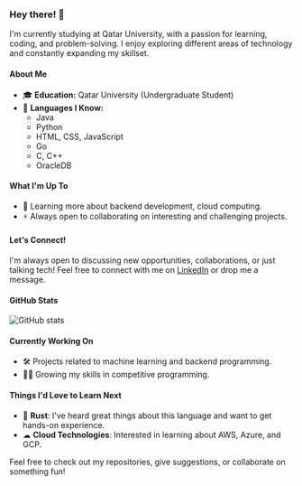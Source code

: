 ### Hey there! 👋

I'm currently studying at Qatar University, with a passion for learning, coding, and problem-solving. I enjoy exploring different areas of technology and constantly expanding my skillset.

#### About Me
- 🎓 **Education:** Qatar University (Undergraduate Student)
- 🤖 **Languages I Know:**
  - Java
  - Python
  - HTML, CSS, JavaScript
  - Go
  - C, C++
  - OracleDB

#### What I'm Up To
- 🚀 Learning more about backend development, cloud computing.
- ⚡ Always open to collaborating on interesting and challenging projects.

#### Let's Connect!
I'm always open to discussing new opportunities, collaborations, or just talking tech! Feel free to connect with me on [LinkedIn](https://www.linkedin.com/in/mohamed-elansari-877a522a5/) or drop me a message.

#### GitHub Stats
![GitHub stats](https://github-readme-stats.vercel.app/api?username=elansarii&show_icons=true&theme=radical)

#### Currently Working On
- 🛠 Projects related to machine learning and backend programming.
- 👨‍💻 Growing my skills in competitive programming.

#### Things I'd Love to Learn Next
- 🌄 **Rust**: I've heard great things about this language and want to get hands-on experience.
- ☁ **Cloud Technologies**: Interested in learning about AWS, Azure, and GCP.

Feel free to check out my repositories, give suggestions, or collaborate on something fun!
